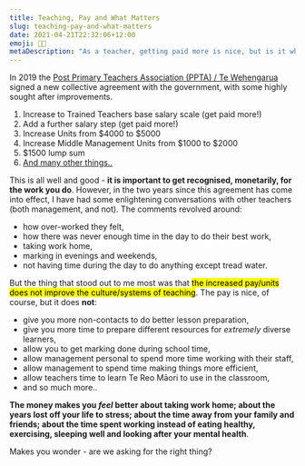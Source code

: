 ```yaml
---
title: Teaching, Pay and What Matters
slug: teaching-pay-and-what-matters
date: 2021-04-21T22:32:06+12:00
emoji: 🧑‍🏫
metaDescription: "As a teacher, getting paid more is nice, but is it what we should really be asking for?"
---
```


In 2019 the [Post Primary Teachers Association (PPTA) / Te Wehengarua](https://ppta.org.nz) signed a new collective agreement with the government, with some highly sought after improvements.

1. Increase to Trained Teachers base salary scale (get paid more!)
2. Add a further salary step (get paid more!)
3. Increase Units from $4000 to $5000
4. Increase Middle Management Units from $1000 to $2000
5. $1500 lump sum
6. [And many other things..](https://www.ppta.org.nz/collective-agreements/secondary-teachers-collective-agreement-stca/terms-of-settlement/)

This is all well and good - __it is important to get recognised, monetarily, for the work you do__. However, in the two years since this agreement has come into effect, I have had some enlightening conversations with other teachers (both management, and not). The comments revolved around:

- how over-worked they felt,
- how there was never enough time in the day to do their best work,
- taking work home,
- marking in evenings and weekends,
- not having time during the day to do anything except tread water.

But the thing that stood out to me most was that <mark>the increased pay/units does not improve the culture/systems of teaching</mark>. The pay is nice, of course, but it does __not__:

- give you more non-contacts to do better lesson preparation,
- give you more time to prepare different resources for _extremely_ diverse learners,
- allow you to get marking done during school time,
- allow management personal to spend more time working with their staff,
- allow management to spend time making things more efficient,
- allow teachers time to learn Te Reo Māori to use in the classroom,
- and so much more..

__The money makes you _feel_ better about taking work home; about the years lost off your life to stress; about the time away from your family and friends; about the time spent working instead of eating healthy, exercising, sleeping well and looking after your mental health__.

Makes you wonder - are we asking for the right thing?
